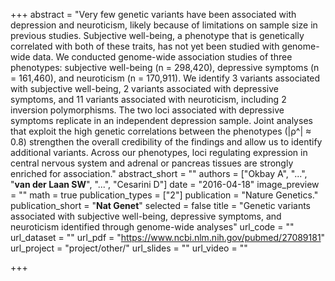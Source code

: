 +++
abstract = "Very few genetic variants have been associated with depression and neuroticism, likely because of limitations on sample size in previous studies. Subjective well-being, a phenotype that is genetically correlated with both of these traits, has not yet been studied with genome-wide data. We conducted genome-wide association studies of three phenotypes: subjective well-being (n = 298,420), depressive symptoms (n = 161,460), and neuroticism (n = 170,911). We identify 3 variants associated with subjective well-being, 2 variants associated with depressive symptoms, and 11 variants associated with neuroticism, including 2 inversion polymorphisms. The two loci associated with depressive symptoms replicate in an independent depression sample. Joint analyses that exploit the high genetic correlations between the phenotypes (|ρ^| ≈ 0.8) strengthen the overall credibility of the findings and allow us to identify additional variants. Across our phenotypes, loci regulating expression in central nervous system and adrenal or pancreas tissues are strongly enriched for association."
abstract_short = ""
authors = ["Okbay A", "...", "**van der Laan SW**", "...", "Cesarini D"]
date = "2016-04-18"
image_preview = ""
math = true
publication_types = ["2"]
publication = "Nature Genetics."
publication_short = "**Nat Genet**"
selected = false
title = "Genetic variants associated with subjective well-being, depressive symptoms, and neuroticism identified through genome-wide analyses"
url_code = ""
url_dataset = ""
url_pdf = "https://www.ncbi.nlm.nih.gov/pubmed/27089181"
url_project = "project/other/"
url_slides = ""
url_video = ""

+++

